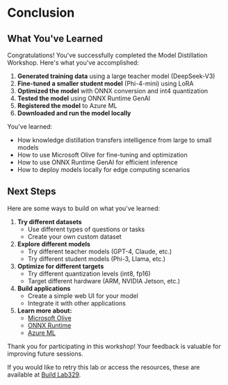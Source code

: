 
# Conclusion

## What You've Learned

Congratulations! You've successfully completed the Model Distillation Workshop. Here's what you've accomplished:

1. **Generated training data** using a large teacher model (DeepSeek-V3)
2. **Fine-tuned a smaller student model** (Phi-4-mini) using LoRA
3. **Optimized the model** with ONNX conversion and int4 quantization
4. **Tested the model** using ONNX Runtime GenAI
5. **Registered the model** to Azure ML
6. **Downloaded and run the model locally**

You've learned:
- How knowledge distillation transfers intelligence from large to small models
- How to use Microsoft Olive for fine-tuning and optimization
- How to use ONNX Runtime GenAI for efficient inference
- How to deploy models locally for edge computing scenarios

## Next Steps

Here are some ways to build on what you've learned:

1. **Try different datasets**
   - Use different types of questions or tasks
   - Create your own custom dataset
2. **Explore different models**
   - Try different teacher models (GPT-4, Claude, etc.)
   - Try different student models (Phi-3, Llama, etc.)
3. **Optimize for different targets**
   - Try different quantization levels (int8, fp16)
   - Target different hardware (ARM, NVIDIA Jetson, etc.)
4. **Build applications**
   - Create a simple web UI for your model
   - Integrate it with other applications
5. **Learn more about:**
   - [Microsoft Olive](https://github.com/microsoft/Olive)
   - [ONNX Runtime](https://onnxruntime.ai/)
   - [Azure ML](https://learn.microsoft.com/azure/machine-learning)

Thank you for participating in this workshop! Your feedback is valuable for improving future sessions.

If you would like to retry this lab or access the resources, these are available at [Build Lab329](https://github.com/microsoft/Build25_Lab329).

